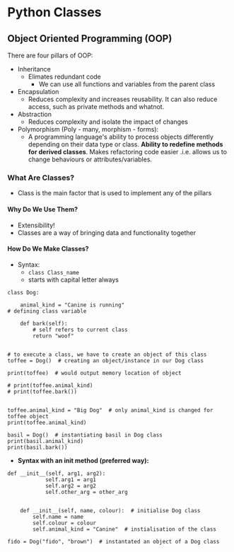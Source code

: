 # Python Classes

## Object Oriented Programming (OOP)
There are four pillars of OOP:
* Inheritance
	* Elimates redundant code
		* We can use all functions and variables from the parent class
* Encapsulation
	* Reduces complexity and increases reusability. It can also reduce access, such as private methods and whatnot.
* Abstraction
	* Reduces complexity and isolate the impact of changes
* Polymorphism (Poly - many, morphism - forms):
	* A programming language's ability to process objects differently depending on their data type or class. **Ability to redefine methods for derived classes**. Makes refactoring code easier .i.e. allows us to change behaviours or attributes/variables.

### What Are Classes?

* Class is the main factor that is used to implement any of the pillars


#### Why Do We Use Them?
* Extensibility!
* Classes are a way of bringing data and functionality together

#### How Do We Make Classes?

* Syntax:
	* ```class Class_name```
	* starts with capital letter always


```
class Dog:

    animal_kind = "Canine is running"
# defining class variable

    def bark(self):
        # self refers to current class
        return "woof"


# to execute a class, we have to create an object of this class
toffee = Dog()  # creating an object/instance in our Dog class

print(toffee)  # would output memory location of object

# print(toffee.animal_kind)
# print(toffee.bark())


toffee.animal_kind = "Big Dog"  # only animal_kind is changed for toffee object
print(toffee.animal_kind)

basil = Dog()  # instantiating basil in Dog class
print(basil.animal_kind)
print(basil.bark())
```

* **Syntax with an __init__ method (preferred way):**
```
def __init__(self, arg1, arg2):
			self.arg1 = arg1
			self.arg2 = arg2
			self.other_arg = other_arg

```
```

    def __init__(self, name, colour):  # initialise Dog class
        self.name = name
        self.colour = colour
        self.animal_kind = "Canine"  # instialisation of the class

fido = Dog("fido", "brown")  # instantated an object of a Dog class
```
